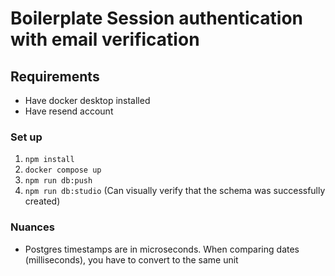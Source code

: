 # Boilerplate Session authentication with email verification

## Requirements
- Have docker desktop installed
- Have resend account

### Set up
1. `npm install`
2. `docker compose up`
3. `npm run db:push`
4. `npm run db:studio` (Can visually verify that the schema was successfully created)

### Nuances

- Postgres timestamps are in microseconds. When comparing dates (milliseconds), you have to convert to the same unit